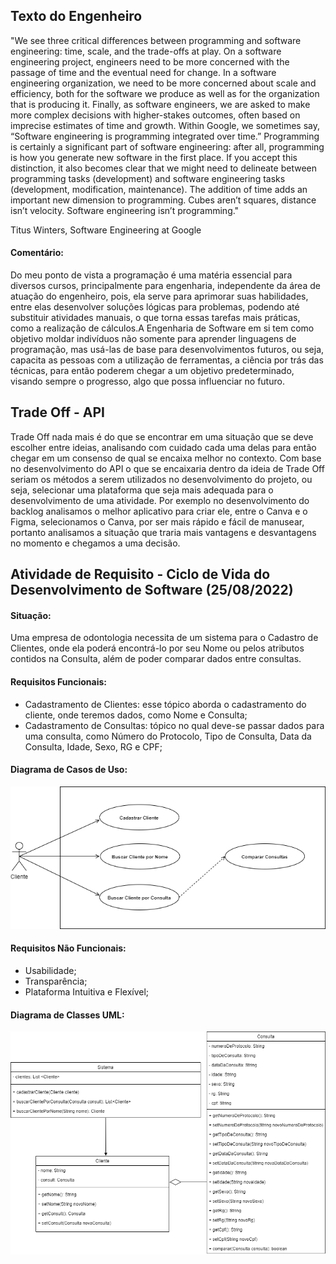 <h2> Texto do Engenheiro </h2>

"We see three critical differences between 
programming and software engineering: time, 
scale, and the trade-offs at play. On a 
software engineering project, engineers need 
to be more concerned with the passage of time 
and the eventual need for change. In a software 
engineering organization, we need to be more 
concerned about scale and efficiency, both for 
the software we produce as well as for the 
organization that is producing it. Finally, 
as software engineers, we are asked to make 
more complex decisions with higher-stakes 
outcomes, often based on imprecise estimates 
of time and growth. Within Google, we sometimes 
say, “Software engineering is programming 
integrated over time.” Programming is certainly 
a significant part of software engineering: after
all, programming is how you generate new software
in the first place. If you accept this 
distinction, it also becomes clear that we might 
need to delineate between programming tasks 
(development) and software engineering tasks 
(development, modification, maintenance). The 
addition of time adds an important new dimension 
to programming. Cubes aren’t squares, distance 
isn’t velocity. Software engineering isn’t 
programming." 

Titus Winters, Software Engineering at Google

<h4>Comentário:</h4> Do meu ponto de vista a 
programação é uma matéria essencial para 
diversos cursos, principalmente para engenharia,
independente da área de atuação do engenheiro, pois,
ela serve para aprimorar suas habilidades, entre
elas desenvolver soluções lógicas para problemas, 
podendo até substituir atividades manuais,
o que torna essas tarefas mais práticas, como a
realização de cálculos.A Engenharia de Software 
em si tem como objetivo moldar indivíduos não
somente para aprender linguagens de programação,
mas usá-las de base para desenvolvimentos futuros,
ou seja, capacita as pessoas com a utilização de 
ferramentas, a ciência por trás das técnicas, para
então poderem chegar a um objetivo predeterminado,
visando sempre o progresso, algo que possa
influenciar no futuro.

<h2> Trade Off - API </h2>

Trade Off nada mais é do que se encontrar em uma
situação que se deve escolher entre ideias,
analisando com cuidado cada uma delas para então
chegar em um consenso de qual se encaixa melhor
no contexto. Com base no desenvolvimento do API o
que se encaixaria dentro da ideia de Trade Off 
seriam os métodos a serem utilizados no 
desenvolvimento do projeto, ou seja, selecionar
uma plataforma que seja mais adequada para o
desenvolvimento de uma atividade. Por exemplo no
desenvolvimento do backlog analisamos o melhor
aplicativo para criar ele, entre o Canva e o Figma,
selecionamos o Canva, por ser mais rápido e fácil
de manusear, portanto analisamos a situação que 
traria mais vantagens e desvantagens no momento e 
chegamos a uma decisão.

<h2> Atividade de Requisito - Ciclo de Vida do Desenvolvimento de Software (25/08/2022) </h2>

<h4>Situação:</h4> Uma empresa de odontologia necessita
de um sistema para o Cadastro de Clientes, onde ela poderá
encontrá-lo por seu Nome ou pelos atributos contidos 
na Consulta, além de poder comparar dados entre consultas.
 
<h4>Requisitos Funcionais:</h4>

- Cadastramento de Clientes: esse tópico aborda o 
cadastramento do cliente, onde teremos dados, como Nome
e Consulta;
- Cadastramento de Consultas: tópico no qual deve-se
passar dados para uma consulta, como Número do Protocolo, 
Tipo de Consulta, Data da Consulta, Idade, Sexo, RG e CPF;

<h4>Diagrama de Casos de Uso:</h4>

<img src = "Imagens/Diagrama de Casos de Uso.png">

<h4>Requisitos Não Funcionais:</h4>

- Usabilidade;
- Transparência;
- Plataforma Intuitiva e Flexível;

<h4>Diagrama de Classes UML:</h4>

<img src = "Imagens/DiagramadeClasses.png">
